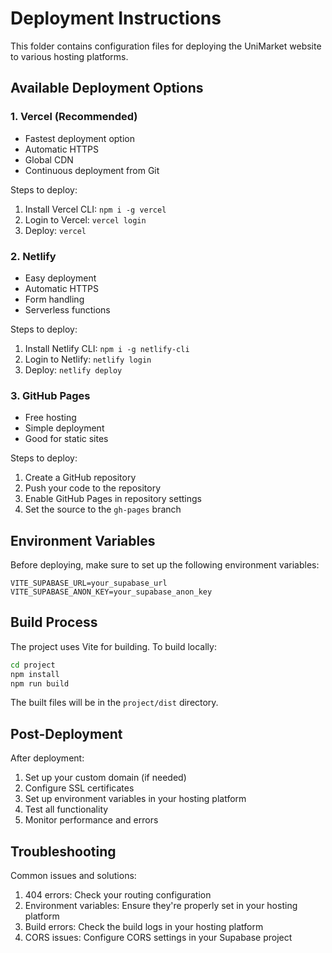 # Deployment Instructions

This folder contains configuration files for deploying the UniMarket website to various hosting platforms.

## Available Deployment Options

### 1. Vercel (Recommended)

- Fastest deployment option
- Automatic HTTPS
- Global CDN
- Continuous deployment from Git

Steps to deploy:

1. Install Vercel CLI: `npm i -g vercel`
2. Login to Vercel: `vercel login`
3. Deploy: `vercel`

### 2. Netlify

- Easy deployment
- Automatic HTTPS
- Form handling
- Serverless functions

Steps to deploy:

1. Install Netlify CLI: `npm i -g netlify-cli`
2. Login to Netlify: `netlify login`
3. Deploy: `netlify deploy`

### 3. GitHub Pages

- Free hosting
- Simple deployment
- Good for static sites

Steps to deploy:

1. Create a GitHub repository
2. Push your code to the repository
3. Enable GitHub Pages in repository settings
4. Set the source to the `gh-pages` branch

## Environment Variables

Before deploying, make sure to set up the following environment variables:

```env
VITE_SUPABASE_URL=your_supabase_url
VITE_SUPABASE_ANON_KEY=your_supabase_anon_key
```

## Build Process

The project uses Vite for building. To build locally:

```bash
cd project
npm install
npm run build
```

The built files will be in the `project/dist` directory.

## Post-Deployment

After deployment:

1. Set up your custom domain (if needed)
2. Configure SSL certificates
3. Set up environment variables in your hosting platform
4. Test all functionality
5. Monitor performance and errors

## Troubleshooting

Common issues and solutions:

1. 404 errors: Check your routing configuration
2. Environment variables: Ensure they're properly set in your hosting platform
3. Build errors: Check the build logs in your hosting platform
4. CORS issues: Configure CORS settings in your Supabase project
